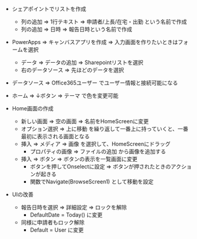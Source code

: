 * シェアポイントでリストを作成
    * 列の追加 ⇒ 1行テキスト ⇒ 申請者/上長/在宅・出勤 という名前で作成
    * 列の追加 ⇒ 日時 ⇒ 報告日時という名前で作成

* PowerApps ⇒ キャンバスアプリを作成 ⇒ 入力画面を作りたいときはフォームを選択
    * データ ⇒ データの追加 ⇒ Sharepointリストを選択
    * 右のデータソース ⇒ 先ほどのデータを選択

* データソース ⇒ Office365ユーザー でユーザー情報と接続可能になる

* ホーム ⇒ ↓ボタン ⇒ テーマ で色を変更可能

* Home画面の作成
    * 新しい画面 ⇒ 空の画面 ⇒ 名前をHomeScreenに変更
    * オプション選択 ⇒ 上に移動 を繰り返して一番上に持っていくと、一番最初に表示される画面となる
    * 挿入 ⇒ メディア ⇒ 画像 を選択して、HomeScreenにドラッグ
        * プロパティの画像 ⇒ ファイルの追加 から画像を追加する
    * 挿入 ⇒ ボタン ⇒ ボタンの表示を一覧画面に変更
        * ボタンを押してOnselectに設定 ⇒ ボタンが押されたときのアクションが起きる
        * 関数でNavigate(BrowseScreen1) として移動を設定

* UIの改善
    * 報告日時を選択 ⇒ 詳細設定 ⇒ ロックを解除
        * DefaultDate = Today() に変更
    * 同様に申請者もロック解除
        * Default = User に変更